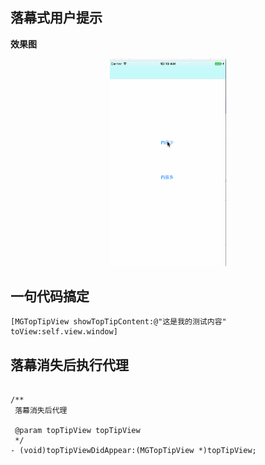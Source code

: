 ## 落幕式用户提示

**效果图**

<p align="center">
    <img src="./images/iii.gif" style="zoom:60%" align=center/>
</p>


## 一句代码搞定

```
[MGTopTipView showTopTipContent:@"这是我的测试内容" toView:self.view.window]

```


## 落幕消失后执行代理
```

/**
 落幕消失后代理

 @param topTipView topTipView
 */
- (void)topTipViewDidAppear:(MGTopTipView *)topTipView;
```